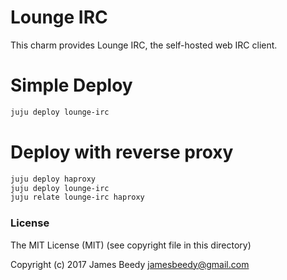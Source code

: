 # Lounge IRC
This charm provides Lounge IRC, the self-hosted web IRC client.

# Simple Deploy
```bash
juju deploy lounge-irc
```

# Deploy with reverse proxy
```bash
juju deploy haproxy
juju deploy lounge-irc
juju relate lounge-irc haproxy
```

### License

The MIT License (MIT) (see copyright file in this directory)

Copyright (c) 2017 James Beedy <jamesbeedy@gmail.com>
